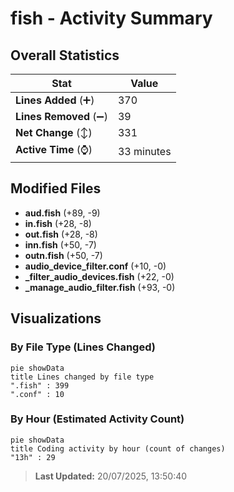# fish - Activity Summary 

## Overall Statistics

| Stat                   | Value                                                             |
| ---------------------- | ----------------------------------------------------------------- |
| **Lines Added** (➕)   | 370                                          |
| **Lines Removed** (➖) | 39                                        |
| **Net Change** (↕)    | 331                |
| **Active Time** (⌚)   | 33 minutes |


## Modified Files
- **aud.fish** (+89, -9)
- **in.fish** (+28, -8)
- **out.fish** (+28, -8)
- **inn.fish** (+50, -7)
- **outn.fish** (+50, -7)
- **audio_device_filter.conf** (+10, -0)
- **_filter_audio_devices.fish** (+22, -0)
- **_manage_audio_filter.fish** (+93, -0)

## Visualizations

### By File Type (Lines Changed)

```mermaid
pie showData
title Lines changed by file type
".fish" : 399
".conf" : 10
```

### By Hour (Estimated Activity Count)

```mermaid
pie showData
title Coding activity by hour (count of changes)
"13h" : 29
```


> **Last Updated:** 20/07/2025, 13:50:40